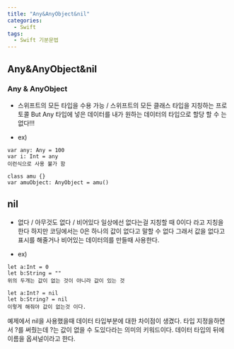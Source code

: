 ```yaml
---
title: "Any&AnyObject&nil"
categories:
  - Swift
tags:
  - Swift 기분문법
---
```

## Any&AnyObject&nil

###  Any &  AnyObject
- 스위프트의 모든 타입을 수용 가능 /  스위프트의 모든 클래스 타입을 지칭하는 프로토콜
But  Any 타입에 넣은 데이터를 내가 원하는 데이터의 타입으로 할당 할 수 는 없다!!!

- ex) <br>

```
var any: Any = 100
var i: Int = any
이런식으로 사용 불가 함

class amu {}
var amuObject: AnyObject = amu()

```
## nil
- 없다 / 아무것도 없다 / 비어있다 
일상에선 없다는걸 지칭할 때 0이다 라고 지칭을 한다 하지만 코딩에서는 0은 하나의 값이 없다고 말할 수 없다
그래서 값을 없다고 표시를 해줄거나 비어있는 데이터의를 만들때 사용한다.

- ex) <br>


```
let a:Int = 0
let b:String = "" 
위의 두개는 값이 없는 것이 아니라 값이 있는 것

let a:Int? = nil
let b:String? = nil
이렇게 해줘야 값이 없는것 이다.
```

예제에서 nil을 사용했을때 데이터 타입부분에 대한 차이점이 생겼다.
타입 지정을하면서 ?를 써줬는데 ?는 값이 없을 수 도있다라는 의미의 키워드이다.
데이터 타입의 뒤에 이름을 옵셔널이라고 한다. 

